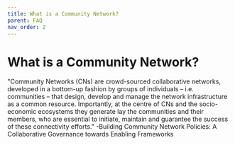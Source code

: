 ```yaml
---
title: What is a Community Network?
parent: FAQ
nav_order: 2
---
```


# What is a Community Network?
"Community Networks (CNs) are crowd-sourced collaborative networks, developed in a bottom-up fashion by groups of individuals – i.e. communities – that design, develop and manage the network infrastructure as a common resource. Importantly, at the centre of CNs and the socio-economic ecosystems they generate lay the communities and their members, who are essential to initiate, maintain and guarantee the success of these connectivity efforts." 
-Building Community Network Policies: A Collaborative Governance towards Enabling Frameworks